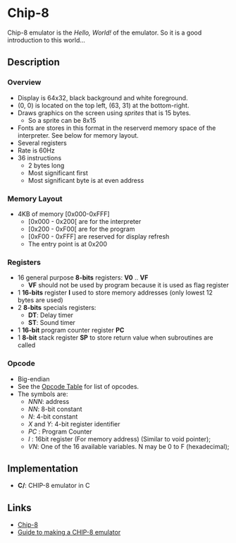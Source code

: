 # Chip-8

Chip-8 emulator is the *Hello, World!* of the emulator. So it is a good
introduction to this world...

## Description

### Overview
- Display is 64x32, black background and white foreground.
- (0, 0) is located on the top left, (63, 31) at the bottom-right.
- Draws graphics on the screen using *sprites* that is 15 bytes.
  - So a sprite can be 8x15
- Fonts are stores in this format in the reserverd memory space of the
  interpreter. See below for memory layout.
- Several registers
- Rate is 60Hz
- 36 instructions
  - 2 bytes long
  - Most significant first
  - Most significant byte is at even address

### Memory Layout
- 4KB of memory [0x000-0xFFF]
  - [0x000 - 0x200[ are for the interpreter
  - [0x200 - 0xF00[ are for the program
  - [0xF00 - 0xFFF] are reserved for display refresh
  - The entry point is at 0x200

### Registers
- 16 general purpose **8-bits** registers: **V0** .. **VF**
  - **VF** should not be used by program because it is used as flag register
- 1 **16-bits** register **I** used to store memory addresses (only lowest 12 bytes are used)
- 2 **8-bits** specials registers:
  - **DT**: Delay timer
  - **ST**: Sound timer
- 1 **16-bit** program counter register **PC**
- 1 **8-bit** stack register **SP** to store return value when subroutines are called

### Opcode
- Big-endian
- See the [Opcode Table](https://en.wikipedia.org/wiki/CHIP-8#Opcode_table) for list of opcodes.
- The symbols are:
    - *NNN*: address
    - *NN*: 8-bit constant
    - *N*: 4-bit constant
    - *X* and *Y*: 4-bit register identifier
    - *PC* : Program Counter
    - *I* : 16bit register (For memory address) (Similar to void pointer);
    - *VN*: One of the 16 available variables. N may be 0 to F (hexadecimal);

## Implementation

- **C/**: CHIP-8 emulator in C

## Links

- [Chip-8](https://en.wikipedia.org/wiki/CHIP-8)
- [Guide to making a CHIP-8 emulator](https://tobiasvl.github.io/blog/write-a-chip-8-emulator/) 
